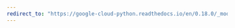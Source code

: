 ```yaml
---
redirect_to: "https://google-cloud-python.readthedocs.io/en/0.18.0/_modules/gcloud/bigquery/_helpers.html"
---
```


